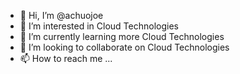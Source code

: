 - 👋 Hi, I’m @achuojoe
- 👀 I’m interested in Cloud Technologies
- 🌱 I’m currently learning more Cloud Technologies
- 💞️ I’m looking to collaborate on Cloud Technologies
- 📫 How to reach me ...

<!---
achuojoe/achuojoe is a ✨ special ✨ repository because its `README.md` (this file) appears on your GitHub profile.
You can click the Preview link to take a look at your changes.
--->
